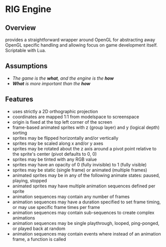 # RIG Engine

## Overview

provides a straightforward wrapper around OpenGL for abstracting away OpenGL specific handling and allowing
focus on game development itself. Scriptable with Lua.

## Assumptions

+ _The game is the **what**, and the engine is the **how**_
+ _**What** is more important than the **how**_

## Features

+ uses strictly a 2D orthographic projection
+ coordinates are mapped 1:1 from modelspace to screenspace
+ origin is fixed at the top left corner of the screen
+ frame-based animated sprites with z (group layer) and y (logical depth) sorting
+ sprites may be flipped horizontally and/or vertically
+ sprites may be scaled along x and/or y axes
+ sprites may be rotated about the z axis around a pivot point relative to the sprite's center (pivot defaults to 0, 0)
+ sprites may be tinted with any RGB value
+ sprites may have an opacity of 0 (fully invisible) to 1 (fully visible)
+ sprites may be static (single frame) or animated (multiple frames)
+ animated sprites may be in any of the following animate states: paused, playing, stopped
+ animated sprites may have multiple animation sequences defined per sprite
+ animation sequences may contain any number of frames
+ animation sequences may have a duration specified to set frame timing, or may use specific frame times per frame
+ animation sequences may contain sub-sequences to create complex animations
+ animation sequences may be single playthrough, looped, ping-ponged, or played back at random
+ animation sequences may contain events where instead of an animation frame, a function is called